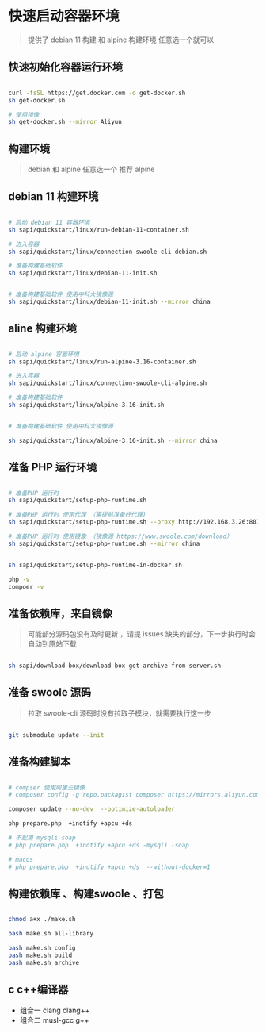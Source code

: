 # 快速启动容器环境

> 提供了 debian 11 构建 和 alpine 构建环境
> 任意选一个就可以

## 快速初始化容器运行环境

```bash

curl -fsSL https://get.docker.com -o get-docker.sh
sh get-docker.sh

# 使用镜像
sh get-docker.sh --mirror Aliyun

```

## 构建环境

> debian 和 alpine 任意选一个
> 推荐 alpine

## debian 11 构建环境

```bash

# 启动 debian 11 容器环境
sh sapi/quickstart/linux/run-debian-11-container.sh

# 进入容器
sh sapi/quickstart/linux/connection-swoole-cli-debian.sh

# 准备构建基础软件
sh sapi/quickstart/linux/debian-11-init.sh


# 准备构建基础软件 使用中科大镜像源
sh sapi/quickstart/linux/debian-11-init.sh --mirror china
```

## aline 构建环境

```bash

# 启动 alpine 容器环境
sh sapi/quickstart/linux/run-alpine-3.16-container.sh

# 进入容器
sh sapi/quickstart/linux/connection-swoole-cli-alpine.sh

# 准备构建基础软件
sh sapi/quickstart/linux/alpine-3.16-init.sh


# 准备构建基础软件 使用中科大镜像源

sh sapi/quickstart/linux/alpine-3.16-init.sh --mirror china

```

## 准备 PHP 运行环境

```bash

# 准备PHP 运行时
sh sapi/quickstart/setup-php-runtime.sh

# 准备PHP 运行时 使用代理 （需提前准备好代理)
sh sapi/quickstart/setup-php-runtime.sh --proxy http://192.168.3.26:8015

# 准备PHP 运行时 使用镜像 （镜像源 https://www.swoole.com/download）
sh sapi/quickstart/setup-php-runtime.sh --mirror china


sh sapi/quickstart/setup-php-runtime-in-docker.sh

php -v
compoer -v


```

## 准备依赖库，来自镜像

> 可能部分源码包没有及时更新 ，请提 issues
> 缺失的部分，下一步执行时会自动到原站下载

```bash

sh sapi/download-box/download-box-get-archive-from-server.sh

```

## 准备 swoole 源码

> 拉取 swoole-cli 源码时没有拉取子模块，就需要执行这一步

```bash

git submodule update --init

```

## 准备构建脚本

```bash

# compser 使用阿里云镜像
# composer config -g repo.packagist composer https://mirrors.aliyun.com/composer/

composer update --no-dev  --optimize-autoloader

php prepare.php  +inotify +apcu +ds

# 不起用 mysqli soap
# php prepare.php  +inotify +apcu +ds -mysqli -soap

# macos
# php prepare.php  +inotify +apcu +ds  --without-docker=1

```

## 构建依赖库 、构建swoole 、打包

```bash

chmod a+x ./make.sh

bash make.sh all-library

bash make.sh config
bash make.sh build
bash make.sh archive

```

## c c++编译器

- 组合一 clang clang++
- 组合二 musl-gcc g++

